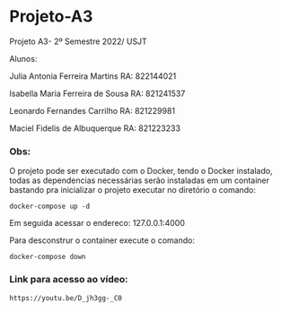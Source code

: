 # Projeto-A3

Projeto A3- 2º Semestre 2022/ USJT

Alunos: 

Julia Antonia Ferreira Martins RA: 822144021

Isabella Maria Ferreira de Sousa RA: 821241537

Leonardo Fernandes Carrilho RA: 821229981

Maciel Fidelis de Albuquerque RA: 821223233

### Obs:

O projeto pode ser executado com o Docker, tendo o Docker instalado, todas as dependencias necessárias serão instaladas em um container bastando pra inicializar o projeto executar no diretório o comando:

    docker-compose up -d

Em seguida acessar o endereco: 127.0.0.1:4000

Para desconstrur o container execute o comando:
    
    docker-compose down
    
    
    
### Link para acesso ao vídeo:
    https://youtu.be/D_jh3gg-_C0
